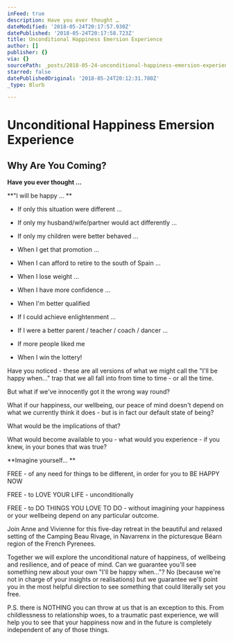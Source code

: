 ```yaml
---
inFeed: true
description: Have you ever thought …
dateModified: '2018-05-24T20:17:57.930Z'
datePublished: '2018-05-24T20:17:58.723Z'
title: Unconditional Happiness Emersion Experience
author: []
publisher: {}
via: {}
sourcePath: _posts/2018-05-24-unconditional-happiness-emersion-experience.md
starred: false
datePublishedOriginal: '2018-05-24T20:12:31.780Z'
_type: Blurb

---
```

# **Unconditional Happiness Emersion Experience**

## Why Are You Coming?

**Have you ever thought ...**

**"I will be happy ... **

* If only this situation were different ... 

* If only my husband/wife/partner would act differently ... 

* If only my children were better behaved ...

* When I get that promotion ...

* When I can afford to retire to the south of Spain ...

* When I lose weight ...

* When I have more confidence ...

* When I'm better qualified

* If I could achieve enlightenment ...

* If I were a better parent / teacher / coach / dancer ...

* If more people liked me

* When I win the lottery!

Have you noticed - these are all versions of what we might call the "I'll be happy when..." trap that we all fall into from time to time - or all the time.

But what if we've innocently got it the wrong way round?  

What if our happiness, our wellbeing, our peace of mind doesn't depend on what we currently think it does - but is in fact our default state of being?

What would be the implications of that?

What would become available to you - what would you experience - if you knew, in your bones that was true?

**Imagine yourself... **

FREE - of any need for things to be different, in order for you to BE HAPPY NOW

FREE - to LOVE YOUR LIFE - unconditionally

FREE - to DO THINGS YOU LOVE TO DO - without imagining your happiness or your wellbeing depend on any particular outcome.

Join Anne and Vivienne
for this five-day retreat in the beautiful and relaxed setting of the Camping
Beau Rivage, in Navarrenx in the picturesque Béarn region of the French
Pyrenees. 

Together we will explore
the unconditional nature of happiness, of wellbeing and resilience, and of
peace of mind.  Can we guarantee you'll
see something new about your own "I'll be happy when..."? No (because we're not
in charge of your insights or realisations) but we guarantee we'll point you in
the most helpful direction to see something that could literally set you free.

P.S. there is NOTHING
you can throw at us that is an exception to this.  From childlessness to relationship woes, to a
traumatic past experience, we will help you to see that your happiness now and
in the future is completely independent of any of those things.